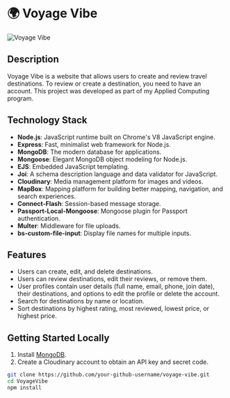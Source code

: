 
# 🌍 Voyage Vibe


![Voyage Vibe](https://images.unsplash.com/photo-1496947850313-7743325fa58c?ixlib=rb-4.0.3&ixid=M3wxMjA3fDB8MHxwaG90by1wYWdlfHx8fGVufDB8fHx8fA%3D%3D&auto=format&fit=crop&w=2970&q=80)

## Description

Voyage Vibe is a website that allows users to create and review travel destinations. To review or create a destination, you need to have an account. This project was developed as part of my Applied Computing program.

## Technology Stack

- **Node.js**: JavaScript runtime built on Chrome's V8 JavaScript engine.
- **Express**: Fast, minimalist web framework for Node.js.
- **MongoDB**: The modern database for applications.
- **Mongoose**: Elegant MongoDB object modeling for Node.js.
- **EJS**: Embedded JavaScript templating.
- **Joi**: A schema description language and data validator for JavaScript.
- **Cloudinary**: Media management platform for images and videos.
- **MapBox**: Mapping platform for building better mapping, navigation, and search experiences.
- **Connect-Flash**: Session-based message storage.
- **Passport-Local-Mongoose**: Mongoose plugin for Passport authentication.
- **Multer**: Middleware for file uploads.
- **bs-custom-file-input**: Display file names for multiple inputs.

## Features

- Users can create, edit, and delete destinations.
- Users can review destinations, edit their reviews, or remove them.
- User profiles contain user details (full name, email, phone, join date), their destinations, and options to edit the profile or delete the account.
- Search for destinations by name or location.
- Sort destinations by highest rating, most reviewed, lowest price, or highest price.

## Getting Started Locally

1. Install [MongoDB](https://www.mongodb.com/).
2. Create a Cloudinary account to obtain an API key and secret code.

```bash
git clone https://github.com/your-github-username/voyage-vibe.git
cd VoyageVibe
npm install
